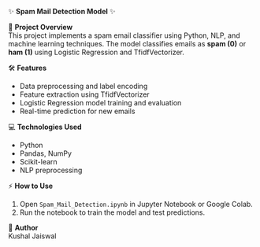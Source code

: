 ✨ **Spam Mail Detection Model** ✨

📌 **Project Overview**  
This project implements a spam email classifier using Python, NLP, and machine learning techniques. The model classifies emails as **spam (0)** or **ham (1)** using Logistic Regression and TfidfVectorizer.

🛠️ **Features**  
- Data preprocessing and label encoding  
- Feature extraction using TfidfVectorizer  
- Logistic Regression model training and evaluation  
- Real-time prediction for new emails  

💻 **Technologies Used**  
- Python  
- Pandas, NumPy  
- Scikit-learn  
- NLP preprocessing  

⚡ **How to Use**  
1. Open `Spam_Mail_Detection.ipynb` in Jupyter Notebook or Google Colab.  
2. Run the notebook to train the model and test predictions.  

👤 **Author**  
Kushal Jaiswal
